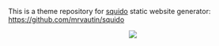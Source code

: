 This is a theme repository for [squido](https://github.com/mrvautin/squido) static website generator: https://github.com/mrvautin/squido

<p align="center">
    <img src="https://raw.githubusercontent.com/mrvautin/squido-theme-faq/main/source/content/images/screenshot.png">
</p>
